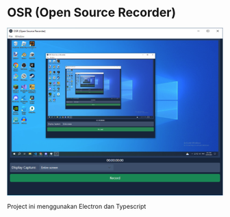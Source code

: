 # OSR (Open Source Recorder)
![alt text](./src/gambar.png "Title")

Project ini menggunakan Electron dan Typescript